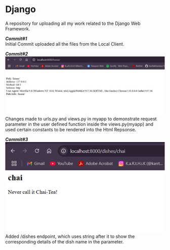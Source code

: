 # Django
A repository for uploading all my work related to the Django Web Framework.  
  
_**Commit#1**_  
Initial Commit uploaded all the files from the Local Client.  
  
_**Commit#2**_  
![Alt text](images/home-commit2.png)  
Changes made to urls.py and views.py in myapp to demonstrate request parameter in the user defined function inside the views.py(myapp) and used certain constants to be rendered into the Html Repsonse.  

_**Commit#3**_
![Alt text](images/dishes-commit3.png)  
Added /dishes endpoint, which uses string after it to show the corresponding details of the dish name in the parameter.  
